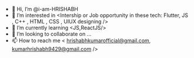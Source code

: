 - 👋 Hi, I’m @i-am-HRISHABH
- 👀 I’m interested in <Intership or Job opportunity in these tech: Flutter, JS , C++ , HTML , CSS , UIUX designing />
- 🌱 I’m currently learning <JS,ReactJS/>
- 💞️ I’m looking to collaborate on ...
- 📫 How to reach me < hrishabhkumarofficial@gmail.com, kumarhrishabh9429@gmail.com />

<!---
i-am-HRISHABH/i-am-HRISHABH is a ✨ special ✨ repository because its `README.md` (this file) appears on your GitHub profile.
You can click the Preview link to take a look at your changes.
--->
